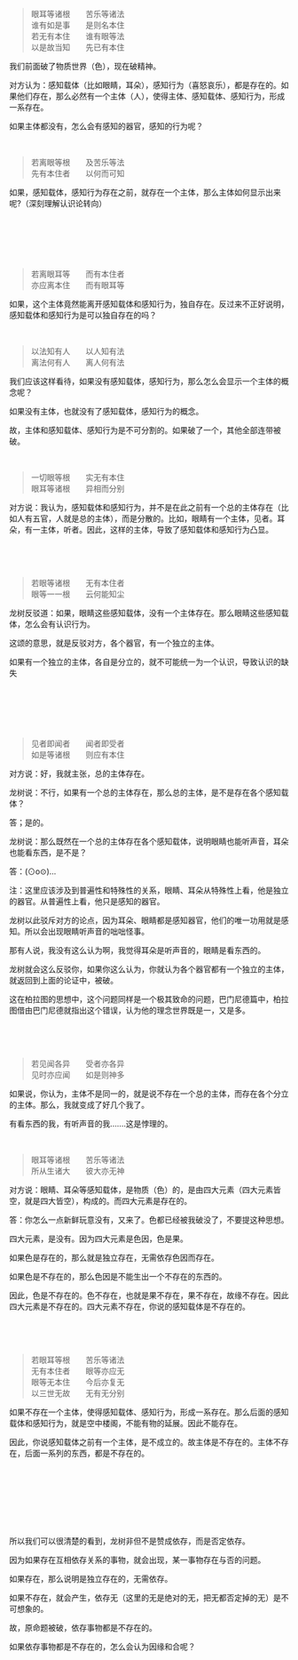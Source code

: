<blockquote data-pid="xAnzCdUG">眼耳等诸根　　苦乐等诸法<br>谁有如是事　　是则名本住<br>若无有本住　　谁有眼等法<br>以是故当知　　先已有本住　</blockquote><p data-pid="DvfwacCP">我们前面破了物质世界（色），现在破精神。</p><p data-pid="qSxCDDAk">对方认为：感知载体（比如眼睛，耳朵），感知行为（喜怒哀乐），都是存在的。如果他们存在，那么必然有一个主体（人），使得主体、感知载体、感知行为，形成一系存在。</p><p data-pid="__ZGB7Pw">如果主体都没有，怎么会有感知的器官，感知的行为呢？</p><p><br></p><blockquote data-pid="JraAkX5B">若离眼等根　　及苦乐等法<br>先有本住者　　以何而可知　</blockquote><p data-pid="4BOlJ9n_">如果，感知载体，感知行为存在之前，就存在一个主体，那么主体如何显示出来呢?（深刻理解认识论转向）</p><p><br></p><p><br></p><p><br></p><blockquote data-pid="UD-Lkm0C">若离眼耳等　　而有本住者<br>亦应离本住　　而有眼耳等　</blockquote><p data-pid="3LK_bCAI">如果，这个主体竟然能离开感知载体和感知行为，独自存在。反过来不正好说明，感知载体和感知行为是可以独自存在的吗？</p><p><br></p><blockquote data-pid="SwG7xBi0">以法知有人　　以人知有法<br>离法何有人　　离人何有法　</blockquote><p data-pid="NceoZSX0">我们应该这样看待，如果没有感知载体，感知行为，那么怎么会显示一个主体的概念呢？</p><p data-pid="Ovh7ZwJB">如果没有主体，也就没有了感知载体，感知行为的概念。</p><p data-pid="av2BRiUQ">故，主体和感知载体、感知行为是不可分割的。如果破了一个，其他全部连带被破。</p><p><br></p><blockquote data-pid="0xvoPDkj">一切眼等根　　实无有本住<br>眼耳等诸根　　异相而分别　</blockquote><p data-pid="lQDKDSP0">对方说：我认为，感知载体和感知行为，并不是在此之前有一个总的主体存在（比如人有五官，人就是总的主体），而是分散的。比如，眼睛有一个主体，见者。耳朵，有一主体，听者。因此，这样的主体，导致了感知载体和感知行为凸显。</p><p><br></p><p><br></p><blockquote data-pid="JAV8fJ8H">若眼等诸根　　无有本住者<br>眼等一一根　　云何能知尘　</blockquote><p data-pid="WM5Sxa6c">龙树反驳道：如果，眼睛这些感知载体，没有一个主体存在。那么眼睛这些感知载体，怎么会有认识行为。</p><p data-pid="uvYa5xEH">这颂的意思，就是反驳对方，各个器官，有一个独立的主体。</p><p data-pid="r04fBPsQ">如果有一个独立的主体，各自是分立的，就不可能统一为一个认识，导致认识的缺失</p><p><br></p><p><br></p><p><br></p><blockquote data-pid="7Xbz6nfJ">见者即闻者　　闻者即受者<br>如是等诸根　　则应有本住　</blockquote><p data-pid="yJVzCOuP">对方说：好，我就主张，总的主体存在。</p><p data-pid="VkKhHBn5">龙树说：不行，如果有一个总的主体存在，那么总的主体，是不是存在各个感知载体？</p><p data-pid="iuau2beG">答；是的。</p><p data-pid="POrBkxfL">龙树说：那么既然在一个总的主体存在各个感知载体，说明眼睛也能听声音，耳朵也能看东西，是不是？</p><p data-pid="n5l18_1h">答：(⊙o⊙)…</p><p data-pid="E9d8EYdb">注：这里应该涉及到普遍性和特殊性的关系，眼睛、耳朵从特殊性上看，他是独立的器官。从普遍性上看，他只是感知的器官。</p><p data-pid="O87Eq9ra">龙树以此驳斥对方的论点，因为耳朵、眼睛都是感知器官，他们的唯一功用就是感知。所以会出现眼睛听声音的咄咄怪事。</p><p data-pid="qoa7GGvv">那有人说，我没有这么认为啊，我觉得耳朵是听声音的，眼睛是看东西的。</p><p data-pid="noHuiRwp">龙树就会这么反驳你，如果你这么认为，你就认为各个器官都有一个独立的主体，就返回到上面的论证中，被破。</p><p data-pid="sHUN1gGE">这在柏拉图的思想中，这个问题同样是一个极其致命的问题，巴门尼德篇中，柏拉图借由巴门尼德就指出这个错误，认为他的理念世界既是一，又是多。</p><p><br></p><p><br></p><blockquote data-pid="oPwpU7bE">若见闻各异　　受者亦各异<br>见时亦应闻　　如是则神多　</blockquote><p data-pid="qUdXMInN">如果说，你认为，主体不是同一的，就是说不存在一个总的主体，而存在各个分立的主体。那么，我就变成了好几个我了。</p><p data-pid="hzSaYfSb">有看东西的我，有听声音的我.......这是悖理的。</p><p><br></p><blockquote data-pid="Whi9N_j9">眼耳等诸根　　苦乐等诸法<br>所从生诸大　　彼大亦无神　</blockquote><p data-pid="jrG4-HhW">对方说：眼睛、耳朵等感知载体，是物质（色）的，是由四大元素（四大元素皆空，就是四大皆空），构成的。而四大元素是存在的。</p><p data-pid="pmAFxo1q">答：你怎么一点新鲜玩意没有，又来了。色都已经被我破没了，不要提这种思想。</p><p data-pid="7x8UdwgH">四大元素，是没有。因为四大元素是色因，色是果。</p><p data-pid="J6us4nID">如果色是存在的，那么就是独立存在，无需依存色因而存在。</p><p data-pid="-RRdRtIt">如果色是不存在的，那么色因是不能生出一个不存在的东西的。</p><p data-pid="uPdVGfFj">因此，色是不存在的。色不存在，也就是果不存在，果不存在，故缘不存在。因此四大元素是不存在的。四大元素不存在，你说的感知载体是不存在的。</p><p><br></p><p><br></p><blockquote data-pid="RfWqveeW">若眼耳等根　　苦乐等诸法<br>无有本住者　　眼等亦应无　<br>眼等无本住　　今后亦复无<br>以三世无故　　无有无分别</blockquote><p data-pid="dLvFlbSp">如果不存在一个主体，使得感知载体、感知行为，形成一系存在。那么后面的感知载体和感知行为，就是空中楼阁，不能有物的延展。因此不能存在。</p><p data-pid="1lcYt2rD">因此，你说感知载体之前有一个主体，是不成立的。故主体是不存在的。主体不存在，后面一系列的东西，都是不存在的。</p><p><br></p><p><br></p><p><br></p><p><br></p><p data-pid="S_xIRBD8">所以我们可以很清楚的看到，龙树非但不是赞成依存，而是否定依存。</p><p data-pid="KAe7wRDA">因为如果存在互相依存关系的事物，就会出现，某一事物存在与否的问题。</p><p data-pid="-BkdePU4">如果存在，那么说明是独立存在的，无需依存。</p><p data-pid="sjeN_nOR">如果不存在，就会产生，依存无（这里的无是绝对的无，把无都否定掉的无）是不可想象的。</p><p data-pid="kpNvQLcD">故，原命题被破，依存事物都是不存在的。</p><p data-pid="aY0MMzlr">如果依存事物都是不存在的，怎么会认为因缘和合呢？</p>